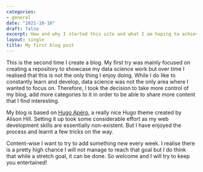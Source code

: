 ```yaml
---
categories:
- general
date: "2021-10-10"
draft: false
excerpt: How and why I started this site and what I am hoping to achieve.
layout: single
title: My first blog post
---
```


This is the second time I create a blog. My first try was mainly focused on creating a repository to showcase my data science work but over time I realised that 
this is not the only thing I enjoy doing. While I do like to constantly learn and develop, data science was not the only area where I wanted to focus 
on. Therefore, I took the decision to take more control of my blog, add more categories to it in order to be able to share more content that I find interesting.

My blog is based on [Hugo Apéro](https://hugo-apero.netlify.app/), a really nice Hugo theme created by Alison Hill. Setting it up took some considerable effort
as my web development skills are essentially non-existent. But I have enjoyed the process and learnt a few tricks on the way.

Content-wise I want to try to add something new every week. I realise there is a pretty high chance I will not manage to reach that goal but I do think that 
while a stretch goal, it can be done. So welcome and I will try to keep you entertained!

